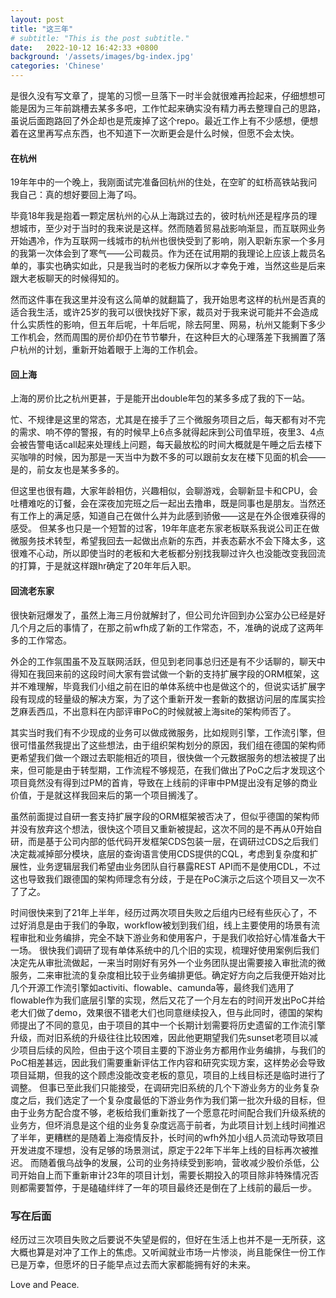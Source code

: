 ```yaml
---
layout: post
title: "这三年"
# subtitle: "This is the post subtitle."
date:   2022-10-12 16:42:33 +0800
background: '/assets/images/bg-index.jpg'
categories: 'Chinese'
---
```


是很久没有写文章了，提笔的习惯一旦落下一时半会就很难再捡起来，仔细想想可能是因为三年前跳槽去某多多吧，工作忙起来确实没有精力再去整理自己的思路，虽说后面跑路回了外企却也是荒废掉了这个repo。最近工作上有不少感想，便想着在这里再写点东西，也不知道下一次断更会是什么时候，但愿不会太快。

#### 在杭州
19年年中的一个晚上，我刚面试完准备回杭州的住处，在空旷的虹桥高铁站我问我自己：真的想好要回上海了吗。

毕竟18年我是抱着一颗定居杭州的心从上海跳过去的，彼时杭州还是程序员的理想城市，至少对于当时的我来说是这样。然而随着贸易战影响渐显，而互联网业务开始遇冷，作为互联网一线城市的杭州也很快受到了影响，刚入职新东家一个多月的我第一次体会到了寒气——公司裁员。作为还在试用期的我理论上应该上裁员名单的，事实也确实如此，只是我当时的老板力保所以才幸免于难，当然这些是后来跟大老板聊天的时候得知的。

然而这件事在我这里并没有这么简单的就翻篇了，我开始思考这样的杭州是否真的适合我生活，或许25岁的我可以很快找好下家，裁员对于我来说可能并不会造成什么实质性的影响，但五年后呢，十年后呢，除去阿里、网易，杭州又能剩下多少工作机会，然而周围的房价却仍在节节攀升，在这种巨大的心理落差下我搁置了落户杭州的计划，重新开始着眼于上海的工作机会。

#### 回上海
上海的房价比之杭州更甚，于是能开出double年包的某多多成了我的下一站。

忙、不规律是这里的常态，尤其是在接手了三个微服务项目之后，每天都有对不完的需求、响不停的警报，有的时候早上6点多就得起床到公司值早班，夜里3、4点会被告警电话call起来处理线上问题，每天最放松的时间大概就是午睡之后去楼下买咖啡的时候，因为那是一天当中为数不多的可以跟前女友在楼下见面的机会——是的，前女友也是某多多的。

但这里也很有趣，大家年龄相仿，兴趣相似，会聊游戏，会聊新显卡和CPU，会吐槽难吃的订餐，会在深夜加完班之后一起出去撸串，既是同事也是朋友。当然还有工作上的满足感，知道自己在做什么并为此感到骄傲——这是在外企很难获得的感受。
但某多也只是一个短暂的过客，19年年底老东家老板联系我说公司正在做微服务技术转型，希望我回去一起做出点新的东西，并表态薪水不会下降太多，这很难不心动，所以即使当时的老板和大老板都分别找我聊过许久也没能改变我回流的打算，于是就这样跟hr确定了20年年后入职。

#### 回流老东家
很快新冠爆发了，虽然上海三月份就解封了，但公司允许回到办公室办公已经是好几个月之后的事情了，在那之前wfh成了新的工作常态，不，准确的说成了这两年多的工作常态。

外企的工作氛围虽不及互联网活跃，但见到老同事总归还是有不少话聊的，聊天中得知在我回来前的这段时间大家有尝试做一个新的支持扩展字段的ORM框架，这并不难理解，毕竟我们小组之前在旧的单体系统中也是做这个的，但说实话扩展字段有现成的轻量级的解决方案，为了这个重新开发一套新的数据访问层的库属实捡芝麻丢西瓜，不出意料在内部评审PoC的时候就被上海site的架构师否了。

其实当时我们有不少现成的业务可以做成微服务，比如规则引擎，工作流引擎，但很可惜虽然我提出了这些想法，由于组织架构划分的原因，我们组在德国的架构师更希望我们做一个跟过去职能相近的项目，很快做一个元数据服务的想法被提了出来，但可能是由于转型期，工作流程不够规范，在我们做出了PoC之后才发现这个项目竟然没有得到过PM的首肯，导致在上线前的评审中PM提出没有足够的商业价值，于是就这样我回来后的第一个项目搁浅了。

虽然前面提过自研一套支持扩展字段的ORM框架被否决了，但似乎德国的架构师并没有放弃这个想法，很快这个项目又重新被提起，这次不同的是不再从0开始自研，而是基于公司内部的低代码开发框架CDS包装一层，在调研过CDS之后我们决定裁减掉部分模块，底层的查询语言使用CDS提供的CQL，考虑到复杂度和扩展性，业务逻辑层我们希望由业务团队自行暴露REST API而不是使用CDL，不过这也导致我们跟德国的架构师理念有分歧，于是在PoC演示之后这个项目又一次不了了之。

时间很快来到了21年上半年，经历过两次项目失败之后组内已经有些灰心了，不过好消息是由于我们的争取，workflow被划到我们组，线上主要使用的场景有流程审批和业务编排，完全不缺下游业务和使用客户，于是我们收拾好心情准备大干一场。
很快我们调研了现有单体系统中的几个旧的实现，梳理好使用案例后我们决定先从审批流做起，一来当时刚好有另外一个业务团队提出需要接入审批流的微服务，二来审批流的复杂度相比较于业务编排更低。确定好方向之后我便开始对比几个开源工作流引擎如activiti、flowable、camunda等，最终我们选用了flowable作为我们底层引擎的实现，然后又花了一个月左右的时间开发出PoC并给老大们做了demo，效果很不错老大们也同意继续投入，但与此同时，德国的架构师提出了不同的意见，由于项目的其中一个长期计划需要将历史遗留的工作流引擎升级，而对旧系统的升级往往比较困难，因此他更期望我们先sunset老项目以减少项目后续的风险，但由于这个项目主要的下游业务方都用作业务编排，与我们的PoC相差甚远，因此我们需要重新评估工作内容和研究实现方案，这样势必会导致项目延期，但我的这个顾虑没能改变老板的意见，项目的上线目标还是临时进行了调整。
但事已至此我们只能接受，在调研完旧系统的几个下游业务方的业务复杂度之后，我们选定了一个复杂度最低的下游业务作为我们第一批次升级的目标，但由于业务方配合度不够，老板给我们重新找了一个愿意花时间配合我们升级系统的业务方，但坏消息是这个组的业务复杂度远高于前者，为此项目计划上线时间推迟了半年，更糟糕的是随着上海疫情反扑，长时间的wfh外加小组人员流动导致项目开发进度不理想，没有足够的场景测试，原定于22年下半年上线的目标再次被推迟。
而随着俄乌战争的发展，公司的业务持续受到影响，营收减少股价杀低，公司开始自上而下重新审计23年的项目计划，需要长期投入的项目除非特殊情况否则都需要暂停，于是磕磕绊绊了一年的项目最终还是倒在了上线前的最后一步。

### 写在后面
经历过三次项目失败之后要说不失望是假的，但好在生活上也并不是一无所获，这大概也算是对冲了工作上的焦虑。又听闻就业市场一片惨淡，尚且能保住一份工作已是万幸，但愿坏的日子能早点过去而大家都能拥有好的未来。

Love and Peace.